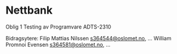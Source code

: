 # Nettbank
Oblig 1 Testing av Programvare ADTS-2310

Bidragsytere:
Filip Mattias Nilssen s364544@oslomet.no, ...
William Promnoi Evensen s364581@oslomet.no, ...